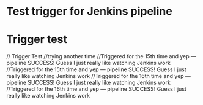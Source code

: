 # Test trigger for Jenkins pipeline
# Trigger test
// Trigger Test
//trying another time
//Triggered for the 15th time and yep — pipeline SUCCESS! Guess I just really like watching Jenkins work
//Triggered for the 15th time and yep — pipeline SUCCESS! Guess I just really like watching Jenkins work
//Triggered for the 16th time and yep — pipeline SUCCESS! Guess I just really like watching Jenkins work
//Triggered for the 16th time and yep — pipeline SUCCESS! Guess I just really like watching Jenkins work

